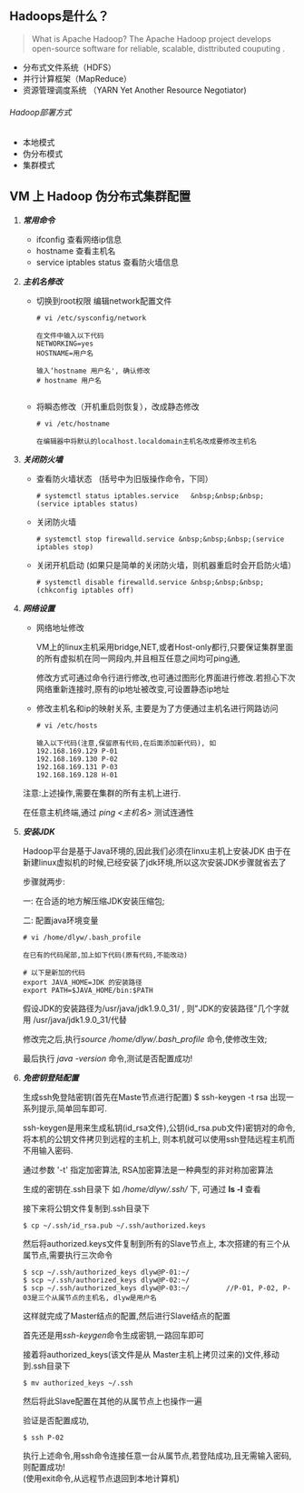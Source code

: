 ## Hadoops是什么？
> What is Apache Hadoop?
> The Apache Hadoop project develops open-source software for  reliable,  scalable, disttributed couputing .

+ 分布式文件系统（HDFS）
+ 并行计算框架（MapReduce）
+ 资源管理调度系统 （YARN Yet Another Resource Negotiator)


######  Hadoop部署方式
+ 本地模式
+ 伪分布模式
+ 集群模式


## VM 上 Hadoop 伪分布式集群配置

1. ***常用命令***
	- ifconfig   查看网络ip信息
	- hostname   查看主机名
	- service iptables status  查看防火墙信息

2. ***主机名修改***

   + 切换到root权限 编辑network配置文件
   
     ```
     # vi /etc/sysconfig/network
	   
     在文件中输入以下代码
     NETWORKING=yes
     HOSTNAME=用户名
       
     输入‘hostname 用户名', 确认修改
     # hostname 用户名
      
     ```
   + 将瞬态修改（开机重启则恢复），改成静态修改
   
     ```
     # vi /etc/hostname
     
     在编辑器中将默认的localhost.localdomain主机名改成要修改主机名 
     ```
     
3. ***关闭防火墙***

    +  查看防火墙状态&nbsp;&nbsp;&nbsp;(括号中为旧版操作命令，下同）
        ```
        # systemctl status iptables.service   &nbsp;&nbsp;&nbsp;(service iptables status)
        ```
	
    +  关闭防火墙
       ```
       # systemctl stop firewalld.service &nbsp;&nbsp;&nbsp;(service iptables stop)
       ```
       
    +  关闭开机启动 (如果只是简单的关闭防火墙，则机器重启时会开启防火墙）
        ```
       # systemctl disable firewalld.service &nbsp;&nbsp;&nbsp;(chkconfig iptables off)
        ```
	
4. ***网络设置***
	
    + 网络地址修改
    
      VM上的linux主机采用bridge,NET,或者Host-only都行,只要保证集群里面的所有虚拟机在同一网段内,并且相互任意之间均可ping通,
      
      修改方式可通过命令行进行修改,也可通过图形化界面进行修改.若担心下次网络重新连接时,原有的ip地址被改变,可设置静态ip地址
    
    + 修改主机名和ip的映射关系, 主要是为了方便通过主机名进行网路访问
	    ```
	    # vi /etc/hosts 

	    输入以下代码(注意,保留原有代码,在后面添加新代码), 如
	    192.168.169.129 P-01
	    192.168.169.130 P-02
	    192.168.169.131 P-03
	    192.168.169.128 H-01
	    ```
	注意:上述操作,需要在集群的所有主机上进行.
    
    在任意主机终端,通过 *ping <主机名>* 测试连通性
    
5. ***安装JDK***

   Hadoop平台是基于Java环境的,因此我们必须在linxu主机上安装JDK
   由于在新建linux虚拟机的时候,已经安装了jdk环境,所以这次安装JDK步骤就省去了
   
   步骤就两步:
   
   一: 在合适的地方解压缩JDK安装压缩包;
   
   二: 配置java环境变量
   
   ```
   # vi /home/dlyw/.bash_profile
   
   在已有的代码尾部,加上如下代码(原有代码,不能改动)
   
   # 以下是新加的代码
   export JAVA_HOME=JDK 的安装路径
   export PATH=$JAVA_HOME/bin:$PATH
   
   ```
   假设JDK的安装路径为/usr/java/jdk1.9.0_31/   , 则"JDK的安装路径"几个字就用 /usr/java/jdk1.9.0_31/代替
   
   修改完之后,执行*source /home/dlyw/.bash_profile* 命令,使修改生效;
   
   最后执行 *java -version* 命令,测试是否配置成功!
    
6. ***免密钥登陆配置***

   生成ssh免登陆密钥(首先在Maste节点进行配置)
   	$ ssh-keygen -t rsa
   出现一系列提示,简单回车即可.
   
   ssh-keygen是用来生成私钥(id_rsa文件),公钥(id_rsa.pub文件)密钥对的命令, 将本机的公钥文件拷贝到远程的主机上, 则本机就可以使用ssh登陆远程主机而不用输入密码.
   
   通过参数 '-t' 指定加密算法, RSA加密算法是一种典型的非对称加密算法
   
   生成的密钥在.ssh目录下 如 */home/dlyw/.ssh/* 下, 可通过 **ls -l** 查看
   
   接下来将公钥文件复制到.ssh目录下
   ```
   $ cp ~/.ssh/id_rsa.pub ~/.ssh/authorized.keys
    ```
   然后将authorized.keys文件复制到所有的Slave节点上, 本次搭建的有三个从属节点,需要执行三次命令
   
   ```
   $ scp ~/.ssh/authorized_keys dlyw@P-01:~/
   $ scp ~/.ssh/authorized_keys dlyw@P-02:~/
   $ scp ~/.ssh/authorized_keys dlyw@P-03:~/         //P-01, P-02, P-03是三个从属节点的主机名, dlyw是用户名
   ```
   这样就完成了Master结点的配置,然后进行Slave结点的配置
   
   首先还是用*ssh-keygen*命令生成密钥,一路回车即可
   
   接着将authorized_keys(该文件是从 Master主机上拷贝过来的)文件,移动到.ssh目录下
   ``` 
   $ mv authorized_keys ~/.ssh
   ```
   然后将此Slave配置在其他的从属节点上也操作一遍
   
   验证是否配置成功,
   ```
   $ ssh P-02
   ```
   执行上述命令,用ssh命令连接任意一台从属节点,若登陆成功,且无需输入密码,则配置成功!  
   (使用exit命令,从远程节点退回到本地计算机)

	

